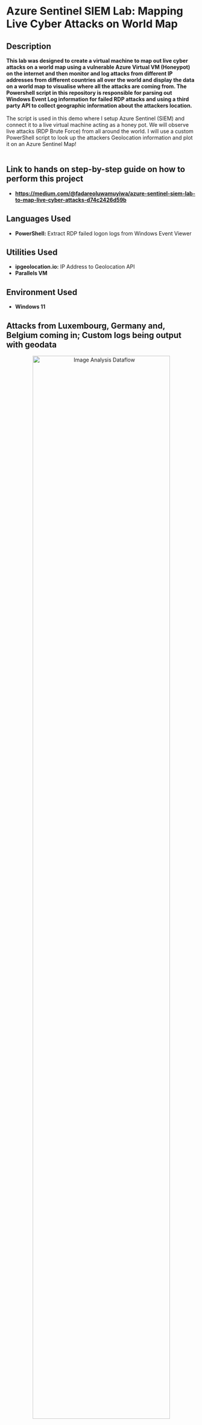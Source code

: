 <h1>Azure Sentinel SIEM Lab: Mapping Live Cyber Attacks on World Map</h1>

<h2>Description</h2>
<b>
 This lab was designed to create a virtual machine to map out live cyber attacks on a world map using a vulnerable Azure Virtual VM (Honeypot) on the internet and then monitor and log attacks from different IP addresses from different countries all over the world and display the data on a world map to visualise where all the attacks are coming from.
</b>
<b>The Powershell script in this repository is responsible for parsing out Windows Event Log information for failed RDP attacks and using a third party API to collect geographic information about the attackers location.
</b>
<br />
<br />
The script is used in this demo where I setup Azure Sentinel (SIEM) and connect it to a live virtual machine acting as a honey pot.
We will observe live attacks (RDP Brute Force) from all around the world. I will use a custom PowerShell script to
look up the attackers Geolocation information and plot it on an Azure Sentinel Map!
<br />
<br />

<h2>Link to hands on step-by-step guide on how to perform this project</h2>

- <b>https://medium.com/@fadareoluwamuyiwa/azure-sentinel-siem-lab-to-map-live-cyber-attacks-d74c2426d59b</b>

<h2>Languages Used</h2>

- <b>PowerShell:</b> Extract RDP failed logon logs from Windows Event Viewer 

<h2>Utilities Used</h2>

- <b>ipgeolocation.io:</b> IP Address to Geolocation API
- <b>Parallels VM</b>

<h2>Environment Used</h2>

- <b>Windows 11</b>

<h2>Attacks from Luxembourg, Germany and, Belgium coming in; Custom logs being output with geodata</h2>

<p align="center">
<img src="https://imgpile.com/images/hoXc8X.png" height="85%" width="85%" alt="Image Analysis Dataflow"/>
</p>

<h2>World map of incoming attacks after 5 hours (built custom logs including geodata)</h2>

<p align="center">
<img src="https://imgpile.com/images/hoXba3.png" height="100%" width="100%" alt="Image Analysis Dataflow"/>
</p>


<!--
 ```diff
- text in red
+ text in green
! text in orange
# text in gray
@@ text in purple (and bold)@@
```
--!>

